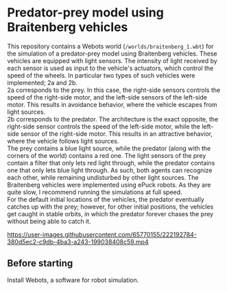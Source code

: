 # Predator-prey model using Braitenberg vehicles

This repository contains a Webots world (`/worlds/braitenberg_1.wbt`) for the simulation of a predator-prey model using Braitenberg vehicles. These vehicles are equipped with light sensors. The intensity of light received by each sensor is used as input to the vehicle's actuators, which control the speed of the wheels. In particular two types of such vehicles were implemented; 2a and 2b.   
2a corresponds to the prey. In this case, the right-side sensors controls the speed of the right-side motor, and the left-side sensors of the left-side motor. This results in avoidance behavior, where the vehicle escapes from light sources.   
2b corresponds to the predator. The architecture is the exact opposite, the right-side sensor controls the speed of the left-side motor, while the left-side sensor of the right-side motor. This results in an attractive behavior, where the vehicle follows light sources.  
The prey contains a blue light source, while the predator (along with the corners of the world) contains a red one. The light sensors of the prey contain a filter that only lets red light through, while the predator contains one that only lets blue light through. As such, both agents can recognize each other, while remaining undisturbed by other light sources.
The Braitenberg vehicles were implemented using ePuck robots. As they are quite slow, I recommend running the simulations at full speed.  
For the default initial locations of the vehicles, the predator eventually catches up with the prey; however, for other initial positions, the vehicles get caught in stable orbits, in which the predator forever chases the prey without being able to catch it. 

https://user-images.githubusercontent.com/65770155/222192784-380d5ec2-c9db-4ba3-a243-199038408c59.mp4

## Before starting
Install Webots, a software for robot simulation. 
